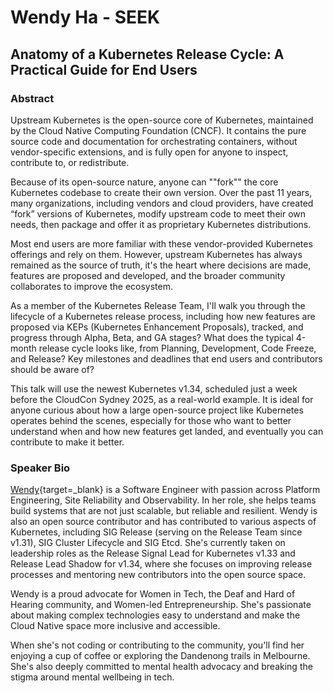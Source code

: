 # Wendy Ha - SEEK
## Anatomy of a Kubernetes Release Cycle: A Practical Guide for End Users
### Abstract
Upstream Kubernetes is the open-source core of Kubernetes, maintained by the Cloud Native Computing Foundation (CNCF). It contains the pure source code and documentation for orchestrating containers, without vendor-specific extensions, and is fully open for anyone to inspect, contribute to, or redistribute.

Because of its open-source nature, anyone can ""fork"" the core Kubernetes codebase to create their own version. Over the past 11 years, many organizations, including vendors and cloud providers, have created “fork” versions of Kubernetes, modify upstream code to meet their own needs, then package and offer it as proprietary Kubernetes distributions.

Most end users are more familiar with these vendor-provided Kubernetes offerings and rely on them. However, upstream Kubernetes has always remained as the source of truth, it's the heart where decisions are made, features are proposed and developed, and the broader community collaborates to improve the ecosystem.

As a member of the Kubernetes Release Team, I'll walk you through the lifecycle of a Kubernetes release process, including how new features are proposed via KEPs (Kubernetes Enhancement Proposals), tracked, and progress through Alpha, Beta, and GA stages? What does the typical 4-month release cycle looks like, from Planning, Development, Code Freeze, and Release? Key milestones and deadlines that end users and contributors should be aware of?

This talk will use the newest Kubernetes v1.34, scheduled just a week before the CloudCon Sydney 2025, as a real-world example. It is ideal for anyone curious about how a large open-source project like Kubernetes operates behind the scenes, especially for those who want to better understand when and how new features get landed, and eventually you can contribute to make it better.

### Speaker Bio

[Wendy](https://www.linkedin.com/in/wendyha-sut/){target=_blank} is a Software Engineer with passion across Platform Engineering, Site Reliability and Observability. In her role, she helps teams build systems that are not just scalable, but reliable and resilient. Wendy is also an open source contributor and has contributed to various aspects of Kubernetes, including SIG Release (serving on the Release Team since v1.31), SIG Cluster Lifecycle and SIG Etcd. She's currently taken on leadership roles as the Release Signal Lead for Kubernetes v1.33 and Release Lead Shadow for v1.34, where she focuses on improving release processes and mentoring new contributors into the open source space.

Wendy is a proud advocate for Women in Tech, the Deaf and Hard of Hearing community, and Women-led Entrepreneurship. She's passionate about making complex technologies easy to understand and make the Cloud Native space more inclusive and accessible.

When she's not coding or contributing to the community, you'll find her enjoying a cup of coffee or exploring the Dandenong trails in Melbourne. She's also deeply committed to mental health advocacy and breaking the stigma around mental wellbeing in tech.